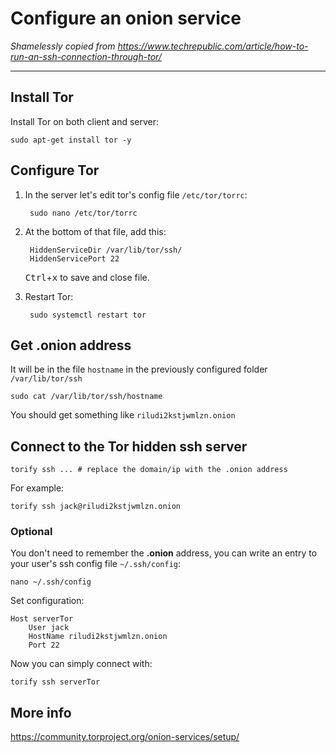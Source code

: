 # Configure an onion service

*Shamelessly copied from <https://www.techrepublic.com/article/how-to-run-an-ssh-connection-through-tor/>*

---

## Install Tor

Install Tor on both client and server:

    sudo apt-get install tor -y

## Configure Tor

1. In the server let's edit tor's config file `/etc/tor/torrc`:

        sudo nano /etc/tor/torrc

2. At the bottom of that file, add this:

        HiddenServiceDir /var/lib/tor/ssh/
        HiddenServicePort 22

    <kbd>Ctrl</kbd>+<kbd>x</kbd> to save and close file.

3. Restart Tor:

        sudo systemctl restart tor

## Get .onion address

It will be in the file `hostname` in the previously configured folder `/var/lib/tor/ssh`

    sudo cat /var/lib/tor/ssh/hostname

You should get something like `riludi2kstjwmlzn.onion`

## Connect to the Tor hidden ssh server

    torify ssh ... # replace the domain/ip with the .onion address

For example:

    torify ssh jack@riludi2kstjwmlzn.onion

### Optional

You don't need to remember the **.onion** address, you can write an entry to your user's ssh config file `~/.ssh/config`:

    nano ~/.ssh/config

Set configuration:

    Host serverTor
        User jack
        HostName riludi2kstjwmlzn.onion
        Port 22

Now you can simply connect with:

    torify ssh serverTor

## More info

<https://community.torproject.org/onion-services/setup/>
